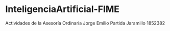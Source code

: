 # InteligenciaArtificial-FIME
Actividades de la Asesoría Ordinaria
Jorge Emilio Partida Jaramillo 1852382
